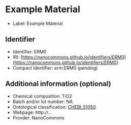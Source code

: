 # Example Material

- Label: Example Material

## Identifier

- Identifier: ERM0
- IRI: [https://nanocommons.github.io/identifiers/ERM0](https://nanocommons.github.io/identifiers/ERM0)
- Compact Identifier: erm:ERM0 (pending)

## Additional information (optional)

- Chemical composition: TiO2
- Batch and/or lot number: NA
- Ontological classification: [CHEBI_51050](https://bioportal.bioontology.org/ontologies/ENM/?p=classes&conceptid=http%3A%2F%2Fpurl.obolibrary.org%2Fobo%2FCHEBI_51050)
- Webpage: http://...
- Provder: NanoCommons


